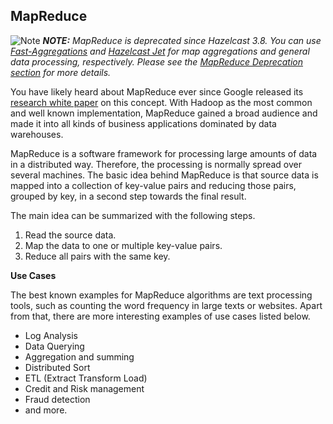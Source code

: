 

## MapReduce

![Note](images/NoteSmall.jpg) ***NOTE:*** *MapReduce is deprecated since Hazelcast 3.8. You can use [Fast-Aggregations](#fast-aggregations) and [Hazelcast Jet](https://jet.hazelcast.org/) for map aggregations and general data processing, respectively. Please see the [MapReduce Deprecation section](#mapreduce-deprecation) for more details.*


You have likely heard about MapReduce ever since Google released its <a href="http://research.google.com/archive/mapreduce.html" target="_blank">research white paper</a>  on this concept. With Hadoop as the most common and well known implementation, MapReduce gained a broad audience and made it into all kinds of business applications dominated by data warehouses.

MapReduce is a software framework for processing large amounts of data in a distributed way. Therefore, the processing is normally spread over several machines. The basic idea behind MapReduce is that source data is mapped into a collection of key-value pairs and reducing those pairs, grouped by key, in a second
step towards the final result.

The main idea can be summarized with the following steps.

  1. Read the source data.
  2. Map the data to one or multiple key-value pairs.
  3. Reduce all pairs with the same key.

**Use Cases**

The best known examples for MapReduce algorithms are text processing tools, such as counting the word frequency in large texts or websites. Apart from that, there are more interesting examples of use cases listed below.

 - Log Analysis
 - Data Querying
 - Aggregation and summing
 - Distributed Sort
 - ETL (Extract Transform Load)
 - Credit and Risk management
 - Fraud detection
 - and more.


